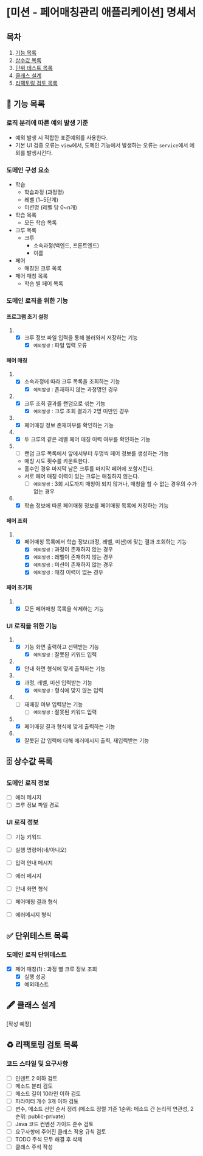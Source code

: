# [미션 - 페어매칭관리 애플리케이션] 명세서

## 목차

1. [기능 목록](#-기능-목록)
2. [상수값 목록](#-상수값-목록)
3. [단위 테스트 목록](#-단위테스트-목록)
4. [클래스 설계](#-클래스-설계)
5. [리팩토링 검토 목록](#%EF%B8%8F-리팩토링-검토-목록)

## 🚀 기능 목록

### 로직 분리에 따른 예외 발생 기준

- 예외 발생 시 적합한 표준예외를 사용한다.
- 기본 UI 검증 오류는 `view`에서, 도메인 기능에서 발생하는 오류는 `service`에서 예외를 발생시킨다.

### 도메인 구성 요소

- 학습
    - 학습과정 (과정명)
    - 레벨 (1~5단계)
    - 미션명 (레벨 당 0~n개)
- 학습 목록
    - 모든 학습 목록
- 크루 목록
    - 크루
        - 소속과정(백엔드, 프론트엔드)
        - 이름
- 페어
    - 매칭된 크루 목록
- 페어 매칭 목록
    - 학습 별 페어 목록

### 도메인 로직을 위한 기능

#### 프로그램 초기 설정

1.
    - [x] 크루 정보 파일 입력을 통해 불러와서 저장하는 기능
        - [x] `예외발생` : 파일 입력 오류

#### 페어 매칭

1.
    - [x] 소속과정에 따라 크루 목록을 조회하는 기능
        - [x] `예외발생` : 존재하지 않는 과정명인 경우
2.
    - [x] 크루 조회 결과를 랜덤으로 섞는 기능
        - [x] `예외발생` : 크루 조회 결과가 2명 미만인 경우
3.
    - [x] 페어매칭 정보 존재여부를 확인하는 기능
4.
    - [x] 두 크루의 같은 레벨 페어 매칭 이력 여부를 확인하는 기능
5.
    - [ ] 랜덤 크루 목록에서 앞에서부터 두명씩 페어 정보를 생성하는 기능
    - 매칭 시도 횟수를 카운트한다.
    - 홀수인 경우 마지막 남은 크루를 마지막 페어에 포함시킨다.
    - 서로 페어 매칭 이력이 있는 크루는 매칭하지 않는다.
        - [ ] `예외발생` : 3회 시도까지 매칭이 되지 않거나, 매칭을 할 수 없는 경우의 수가 없는 경우
6.
    - [x] 학습 정보에 따른 페어매칭 정보를 페어매칭 목록에 저장하는 기능

#### 페어 조회

1.
    - [x] 페어매칭 목록에서 학습 정보(과정, 레벨, 미션)에 맞는 결과 조회하는 기능
        - [x] `예외발생` : 과정이 존재하지 않는 경우
        - [x] `예외발생` : 레벨이 존재하지 않는 경우
        - [x] `예외발생` : 미션이 존재하지 않는 경우
        - [x] `예외발생` : 매칭 이력이 없는 경우

#### 페어 초기화

1.
    - [x] 모든 페어매칭 목록을 삭제하는 기능

### UI 로직을 위한 기능

1.
    - [x] 기능 화면 출력하고 선택받는 기능
        - [x] `예외발생` : 잘못된 키워드 입력
2.
    - [x] 안내 화면 형식에 맞게 출력하는 기능
3.
    - [x] 과정, 레벨, 미션 입력받는 기능
        - [x] `예외발생` : 형식에 맞지 않는 입력
4.
    - [ ] 재매칭 여부 입력받는 기능
        - [ ] `예외발생` : 잘못된 키워드 입력
5.
    - [x] 페어매칭 결과 형식에 맞게 출력하는 기능
6.
    - [x] 잘못된 값 입력에 대해 에러메시지 출력, 재입력받는 기능

## 🗄 상수값 목록

### 도메인 로직 정보

- [ ] 에러 메시지
- [ ] 크루 정보 파일 경로

### UI 로직 정보

- [ ] 기능 키워드
- [ ] 실행 명령어(네/아니오)

- [ ] 입력 안내 메시지
- [ ] 에러 메시지

- [ ] 안내 화면 형식
- [ ] 페어매칭 결과 형식
- [ ] 에러메시지 형식

## ✅ 단위테스트 목록

### 도메인 로직 단위테스트

- [x] 페어 매칭(1) : 과정 별 크루 정보 조회
    - [x] 실행 성공
    - [x] 예외테스트

## 🖋 클래스 설계

[작성 예정]

## ♻️ 리팩토링 검토 목록

### 코드 스타일 및 요구사항

- [ ] 인덴트 2 이하 검토
- [ ] 메소드 분리 검토
- [ ] 메소드 길이 10라인 이하 검토
- [ ] 파라미터 개수 3개 이하 검토
- [ ] 변수, 메소드 선언 순서 정리 (메소드 정렬 기준 1순위: 메소드 간 논리적 연관성, 2순위: public-private)
- [ ] Java 코드 컨벤션 가이드 준수 검토
- [ ] 요구사항에 주어진 클래스 적용 규칙 검토
- [ ] TODO 주석 모두 해결 후 삭제
- [ ] 클래스 주석 작성